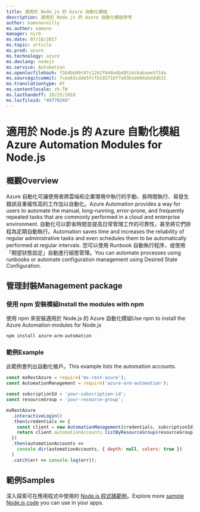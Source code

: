 ```yaml
---
title: 適用於 Node.js 的 Azure 自動化模組
description: 適用於 Node.js 的 Azure 自動化模組參考
author: eamonoreilly
ms.author: eamono
manager: nirb
ms.date: 07/18/2017
ms.topic: article
ms.prod: azure
ms.technology: azure
ms.devlang: nodejs
ms.service: Automation
ms.openlocfilehash: f364bb09c97c1262f640a4b48514c6abaee5f14a
ms.sourcegitcommit: 7cea63cdde5fcfb19271bf7a93b1eb0dabdddb31
ms.translationtype: HT
ms.contentlocale: zh-TW
ms.lasthandoff: 10/25/2018
ms.locfileid: "49779249"
---
```

# <a name="azure-automation-modules-for-nodejs"></a><span data-ttu-id="19d06-103">適用於 Node.js 的 Azure 自動化模組</span><span class="sxs-lookup"><span data-stu-id="19d06-103">Azure Automation Modules for Node.js</span></span>

## <a name="overview"></a><span data-ttu-id="19d06-104">概觀</span><span class="sxs-lookup"><span data-stu-id="19d06-104">Overview</span></span>

<span data-ttu-id="19d06-105">Azure 自動化可讓使用者將雲端和企業環境中執行的手動、長時間執行、易發生錯誤且重複性高的工作加以自動化。</span><span class="sxs-lookup"><span data-stu-id="19d06-105">Azure Automation provides a way for users to automate the manual, long-running, error-prone, and frequently repeated tasks that are commonly performed in a cloud and enterprise environment.</span></span> <span data-ttu-id="19d06-106">自動化可以節省時間並提高日常管理工作的可靠性，甚至將它們排程為定期自動執行。</span><span class="sxs-lookup"><span data-stu-id="19d06-106">Automation saves time and increases the reliability of regular administrative tasks and even schedules them to be automatically performed at regular intervals.</span></span> <span data-ttu-id="19d06-107">您可以使用 Runbook 自動執行程序，或使用「期望狀態設定」自動進行組態管理。</span><span class="sxs-lookup"><span data-stu-id="19d06-107">You can automate processes using runbooks or automate configuration management using Desired State Configuration.</span></span>

## <a name="management-package"></a><span data-ttu-id="19d06-108">管理封裝</span><span class="sxs-lookup"><span data-stu-id="19d06-108">Management package</span></span>

### <a name="install-the-modules-with-npm"></a><span data-ttu-id="19d06-109">使用 npm 安裝模組</span><span class="sxs-lookup"><span data-stu-id="19d06-109">Install the modules with npm</span></span>

<span data-ttu-id="19d06-110">使用 npm 來安裝適用於 Node.js 的 Azure 自動化模組</span><span class="sxs-lookup"><span data-stu-id="19d06-110">Use npm to install the Azure Automation modules for Node.js</span></span>

```bash
npm install azure-arm-automation
```

### <a name="example"></a><span data-ttu-id="19d06-111">範例</span><span class="sxs-lookup"><span data-stu-id="19d06-111">Example</span></span>

<span data-ttu-id="19d06-112">此範例會列出自動化帳戶。</span><span class="sxs-lookup"><span data-stu-id="19d06-112">This example lists the automation accounts.</span></span>

```javascript
const msRestAzure = require('ms-rest-azure');
const AutomationManagement = require('azure-arm-automation');

const subcriptionId = 'your-subscription-id';
const resourceGroup = 'your-resource-group';

msRestAzure
  .interactiveLogin()
  .then(credentials => {
    const client = new AutomationManagement(credentials, subcriptionId);
    return client.automationAccounts.listByResourceGroup(resourceGroup);
  })
  .then(automationAccounts =>
    console.dir(automationAccounts, { depth: null, colors: true })
  )
  .catch(err => console.log(err));
```

## <a name="samples"></a><span data-ttu-id="19d06-113">範例</span><span class="sxs-lookup"><span data-stu-id="19d06-113">Samples</span></span>

<span data-ttu-id="19d06-114">深入探索可在應用程式中使用的 [Node.js 程式碼範例](https://azure.microsoft.com/resources/samples/?platform=nodejs)。</span><span class="sxs-lookup"><span data-stu-id="19d06-114">Explore more [sample Node.js code](https://azure.microsoft.com/resources/samples/?platform=nodejs) you can use in your apps.</span></span>
